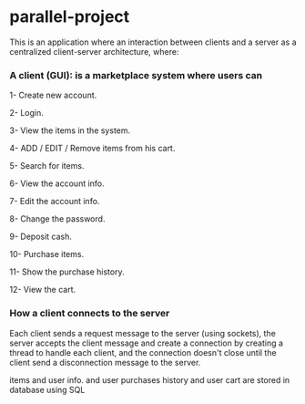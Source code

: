 # parallel-project

This is an application where an interaction between clients and a server as a centralized client-server architecture, where:

### A client (GUI): is a marketplace system where users can
1- Create new account.

2- Login.

3- View the items in the system.

4- ADD / EDIT / Remove items from his cart.

5- Search for items.

6- View the account info.

7- Edit the account info.

8- Change the password.

9- Deposit cash.

10- Purchase items.

11- Show the purchase history.

12- View the cart.

### How a client connects to the server
Each client sends a request message to the server (using sockets), the server accepts the client message and create a connection by creating a thread to handle each client, and the connection doesn't close until the client send a disconnection message to the server.

items and user info. and user purchases history and user cart are stored in database using SQL
